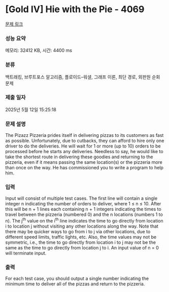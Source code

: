 # [Gold IV] Hie with the Pie - 4069 

[문제 링크](https://www.acmicpc.net/problem/4069) 

### 성능 요약

메모리: 32412 KB, 시간: 4400 ms

### 분류

백트래킹, 브루트포스 알고리즘, 플로이드–워셜, 그래프 이론, 최단 경로, 외판원 순회 문제

### 제출 일자

2025년 5월 12일 15:25:18

### 문제 설명

<p>The Pizazz Pizzeria prides itself in delivering pizzas to its customers as fast as possible. Unfortunately, due to cutbacks, they can afford to hire only one driver to do the deliveries. He will wait for 1 or more (up to 10) orders to be processed before he starts any deliveries. Needless to say, he would like to take the shortest route in delivering these goodies and returning to the pizzeria, even if it means passing the same location(s) or the pizzeria more than once on the way. He has commissioned you to write a program to help him.</p>

### 입력 

 <p>Input will consist of multiple test cases. The first line will contain a single integer n indicating the number of orders to deliver, where 1 ≤ n ≤ 10. After this will be n + 1 lines each containing n + 1 integers indicating the times to travel between the pizzeria (numbered 0) and the n locations (numbers 1 to n). The j<sup>th</sup> value on the i<sup>th</sup> line indicates the time to go directly from location i to location j without visiting any other locations along the way. Note that there may be quicker ways to go from i to j via other locations, due to different speed limits, traffic lights, etc. Also, the time values may not be symmetric, i.e., the time to go directly from location i to j may not be the same as the time to go directly from location j to i. An input value of n = 0 will terminate input.</p>

### 출력 

 <p>For each test case, you should output a single number indicating the minimum time to deliver all of the pizzas and return to the pizzeria.</p>

